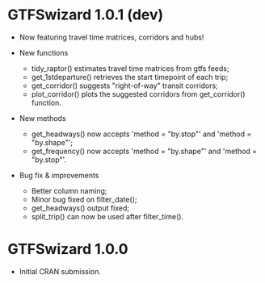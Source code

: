 # GTFSwizard 1.0.1 (dev)

* Now featuring travel time matrices, corridors and hubs!

* New functions
  - tidy_raptor() estimates travel time matrices from gtfs feeds;
  - get_1stdeparture() retrieves the start timepoint of each trip;
  - get_corridor() suggests "right-of-way" transit corridors;
  - plot_corridor() plots the suggested corridors from get_corridor() function.
 
* New methods
  - get_headways() now accepts 'method = "by.stop"' and 'method = "by.shape"';
  - get_frequency() now accepts 'method = "by.shape"' and 'method = "by.stop"'.
  
* Bug fix & improvements
  - Better column naming;
  - Minor bug fixed on filter_date();
  - get_headways() output fixed;
  - split_trip() can now be used after filter_time().
  

# GTFSwizard 1.0.0

* Initial CRAN submission.
